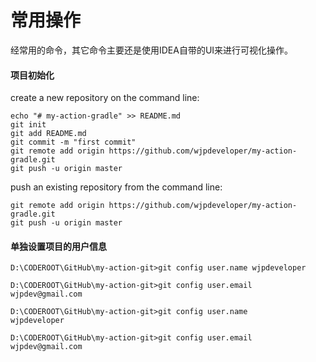 # 常用操作

经常用的命令，其它命令主要还是使用IDEA自带的UI来进行可视化操作。

#### 项目初始化
create a new repository on the command line:
```git
echo "# my-action-gradle" >> README.md
git init
git add README.md
git commit -m "first commit"
git remote add origin https://github.com/wjpdeveloper/my-action-gradle.git
git push -u origin master
```

push an existing repository from the command line:
```git
git remote add origin https://github.com/wjpdeveloper/my-action-gradle.git
git push -u origin master
```

#### 单独设置项目的用户信息
```git
D:\CODEROOT\GitHub\my-action-git>git config user.name wjpdeveloper

D:\CODEROOT\GitHub\my-action-git>git config user.email wjpdev@gmail.com

D:\CODEROOT\GitHub\my-action-git>git config user.name
wjpdeveloper

D:\CODEROOT\GitHub\my-action-git>git config user.email
wjpdev@gmail.com
```

